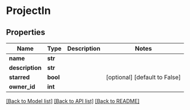 # ProjectIn


## Properties
Name | Type | Description | Notes
------------ | ------------- | ------------- | -------------
**name** | **str** |  | 
**description** | **str** |  | 
**starred** | **bool** |  | [optional] [default to False]
**owner_id** | **int** |  | 

[[Back to Model list]](../README.md#documentation-for-models) [[Back to API list]](../README.md#documentation-for-api-endpoints) [[Back to README]](../README.md)


